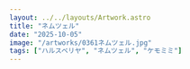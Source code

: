 ```yaml
---
layout: ../../layouts/Artwork.astro
title: "ネムツェル"
date: "2025-10-05"
image: "/artworks/0361ネムツェル.jpg"
tags: ["ハルスベリヤ", "ネムツェル", "ケモミミ"]
---
```


